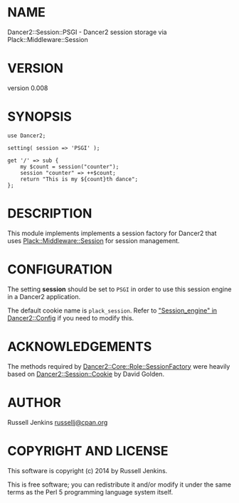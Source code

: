 # NAME

Dancer2::Session::PSGI - Dancer2 session storage via Plack::Middleware::Session

# VERSION

version 0.008

# SYNOPSIS

    use Dancer2;

    setting( session => 'PSGI' );

    get '/' => sub {
        my $count = session("counter");
        session "counter" => ++$count;
        return "This is my ${count}th dance";
    };

# DESCRIPTION

This module implements implements a session factory for Dancer2 that uses
[Plack::Middleware::Session](https://metacpan.org/pod/Plack::Middleware::Session) for session management.

# CONFIGURATION

The setting **session** should be set to `PSGI` in order to use this session
engine in a Dancer2 application.

The default cookie name is `plack_session`. Refer to
["Session\_engine" in Dancer2::Config](https://metacpan.org/pod/Dancer2::Config#Session_engine) if you need to modify this.

# ACKNOWLEDGEMENTS

The methods required by [Dancer2::Core::Role::SessionFactory](https://metacpan.org/pod/Dancer2::Core::Role::SessionFactory) were
heavily based on [Dancer2::Session::Cookie](https://metacpan.org/pod/Dancer2::Session::Cookie) by David Golden.

# AUTHOR

Russell Jenkins <russellj@cpan.org>

# COPYRIGHT AND LICENSE

This software is copyright (c) 2014 by Russell Jenkins.

This is free software; you can redistribute it and/or modify it under
the same terms as the Perl 5 programming language system itself.
